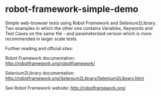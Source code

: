 # robot-framework-simple-demo


Simple web-browser tests using Robot Framework and Selenium2Library. Two examples in which the other one contains Variables, Keywords and Test Cases on the same file - and parameterized version which is more recommended in larger scale tests.




Further reading and official sites:

Robot Framework documentation: http://robotframework.org/robotframework/

Selenium2Library documentation: http://robotframework.org/Selenium2Library/Selenium2Library.html

See Robot Framework website: http://robotframework.org/

